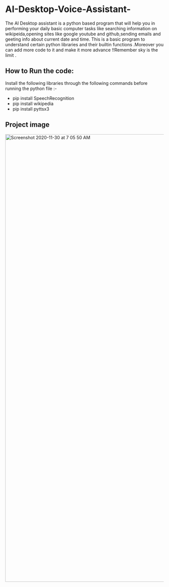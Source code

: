 # AI-Desktop-Voice-Assistant-

The AI Desktop assistant is a python based program that will help you in performing your daily basic computer tasks like searching information on wikipeida,opening sites like google youtube and github,sending emails and geeting info about current date and time.
This is a basic program to understand certain python libraries and their builtin functions .Moreover you can add more code to it and make it more advance !!Remember sky is the limit .

## How to Run the code:
Install the following libraries through the following commands before running the python file :-

* pip install SpeechRecognition
* pip install wikipedia
* pip install pyttsx3


## Project image
<img width="1425" alt="Screenshot 2020-11-30 at 7 05 50 AM" src="https://user-images.githubusercontent.com/54317009/100560364-942aed80-32db-11eb-8a0a-fdd3621ba864.png">


